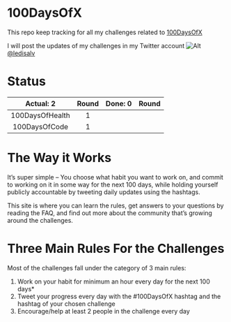 # 100DaysOfX

This repo keep tracking for all my challenges related to [100DaysOfX](https://www.100daysofx.com/)

I will post the updates of my challenges in my Twitter account ![Alt](https://github.com/ledisalvo/100DaysOfX/blob/master/icons/twitter_logo.jpg) [@ledisalv](https://twitter.com/ledisalv)

# Status
| Actual: 2 | Round | Done: 0 | Round |
|:----------:|:--------:|:---------:|:--------:| 
| 100DaysOfHealth| 1 |  |  |
| 100DaysOfCode| 1 |  |  | 

# The Way it Works
It’s super simple – You choose what habit you want to work on, and commit to working on it in some way for the next 100 days, while holding yourself publicly accountable by tweeting daily updates using the hashtags.

This site is where you can learn the rules, get answers to your questions by reading the FAQ, and find out more about the community that’s growing around the challenges.

# Three Main Rules For the Challenges
Most of the challenges fall under the category of 3 main rules:

1.  Work on your habit for minimum an hour every day for the next 100 days*
2.  Tweet your progress every day with the #100DaysOfX hashtag and the hashtag of your chosen challenge
3.  Encourage/help at least 2 people in the challenge every day
<!--stackedit_data:
eyJoaXN0b3J5IjpbMTYxMzU5NjYwMV19
-->